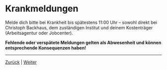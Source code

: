# Krankmeldungen

Melde dich bitte bei Krankheit bis spätestens 11:00 Uhr – sowohl direkt bei Christoph Backhaus, dem zuständigen Institut und deinem Kostenträger (Arbeitsagentur oder Jobcenter).

**Fehlende oder verspätete Meldungen gelten als Abwesenheit und können entsprechende Konsequenzen haben!**

---

[Zurück](/docs/01-organisation/03-urlaub/README.md) | [Weiter](/docs/01-organisation/05-zeiterfassung/README.md)
